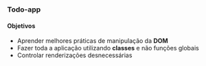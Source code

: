 ### Todo-app

#### Objetivos
- Aprender melhores práticas de manipulação da **DOM**
- Fazer toda a aplicação utilizando **classes** e não funções globais 
- Controlar renderizações desnecessárias

